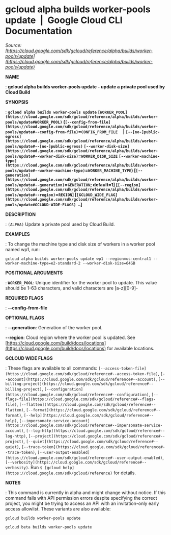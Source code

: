 # gcloud alpha builds worker-pools update  |  Google Cloud CLI Documentation

*Source: [https://cloud.google.com/sdk/gcloud/reference/alpha/builds/worker-pools/update](https://cloud.google.com/sdk/gcloud/reference/alpha/builds/worker-pools/update)*

**NAME**

: **gcloud alpha builds worker-pools update - update a private pool used by Cloud Build**

**SYNOPSIS**

: **`gcloud alpha builds worker-pools update` `[WORKER_POOL](https://cloud.google.com/sdk/gcloud/reference/alpha/builds/worker-pools/update#WORKER_POOL)` (`[--config-from-file](https://cloud.google.com/sdk/gcloud/reference/alpha/builds/worker-pools/update#--config-from-file)`=`CONFIG_FROM_FILE`     | `[--[no-]public-egress](https://cloud.google.com/sdk/gcloud/reference/alpha/builds/worker-pools/update#--[no-]public-egress)` `[--worker-disk-size](https://cloud.google.com/sdk/gcloud/reference/alpha/builds/worker-pools/update#--worker-disk-size)`=`WORKER_DISK_SIZE` `[--worker-machine-type](https://cloud.google.com/sdk/gcloud/reference/alpha/builds/worker-pools/update#--worker-machine-type)`=`WORKER_MACHINE_TYPE`) [`[--generation](https://cloud.google.com/sdk/gcloud/reference/alpha/builds/worker-pools/update#--generation)`=`GENERATION`; default=1] [`[--region](https://cloud.google.com/sdk/gcloud/reference/alpha/builds/worker-pools/update#--region)`=`REGION`] [`[GCLOUD_WIDE_FLAG](https://cloud.google.com/sdk/gcloud/reference/alpha/builds/worker-pools/update#GCLOUD-WIDE-FLAGS) …`]**

**DESCRIPTION**

: `(ALPHA)` Update a private pool used by Cloud Build.

**EXAMPLES**

: To change the machine type and disk size of workers in a worker pool named wp1,
run:

```
gcloud alpha builds worker-pools update wp1 --region=us-central1 --worker-machine-type=e2-standard-2 --worker-disk-size=64GB
```

**POSITIONAL ARGUMENTS**

: **`WORKER_POOL`**:
Unique identifier for the worker pool to update. This value should be 1-63
characters, and valid characters are [a-z][0-9]-

**REQUIRED FLAGS**

: **--config-from-file**

**OPTIONAL FLAGS**

: **--generation**:
Generation of the worker pool.

**--region**:
Cloud region where the worker pool is updated. See [https://cloud.google.com/build/docs/locations](https://cloud.google.com/build/docs/locations)
for available locations.

**GCLOUD WIDE FLAGS**

: These flags are available to all commands: `[--access-token-file](https://cloud.google.com/sdk/gcloud/reference#--access-token-file)`,
`[--account](https://cloud.google.com/sdk/gcloud/reference#--account)`, `[--billing-project](https://cloud.google.com/sdk/gcloud/reference#--billing-project)`,
`[--configuration](https://cloud.google.com/sdk/gcloud/reference#--configuration)`,
`[--flags-file](https://cloud.google.com/sdk/gcloud/reference#--flags-file)`,
`[--flatten](https://cloud.google.com/sdk/gcloud/reference#--flatten)`, `[--format](https://cloud.google.com/sdk/gcloud/reference#--format)`, `[--help](https://cloud.google.com/sdk/gcloud/reference#--help)`, `[--impersonate-service-account](https://cloud.google.com/sdk/gcloud/reference#--impersonate-service-account)`,
`[--log-http](https://cloud.google.com/sdk/gcloud/reference#--log-http)`,
`[--project](https://cloud.google.com/sdk/gcloud/reference#--project)`, `[--quiet](https://cloud.google.com/sdk/gcloud/reference#--quiet)`, `[--trace-token](https://cloud.google.com/sdk/gcloud/reference#--trace-token)`, `[--user-output-enabled](https://cloud.google.com/sdk/gcloud/reference#--user-output-enabled)`,
`[--verbosity](https://cloud.google.com/sdk/gcloud/reference#--verbosity)`.
Run `$ [gcloud help](https://cloud.google.com/sdk/gcloud/reference)` for details.

**NOTES**

: This command is currently in alpha and might change without notice. If this
command fails with API permission errors despite specifying the correct project,
you might be trying to access an API with an invitation-only early access
allowlist. These variants are also available:

```
gcloud builds worker-pools update
```

```
gcloud beta builds worker-pools update
```